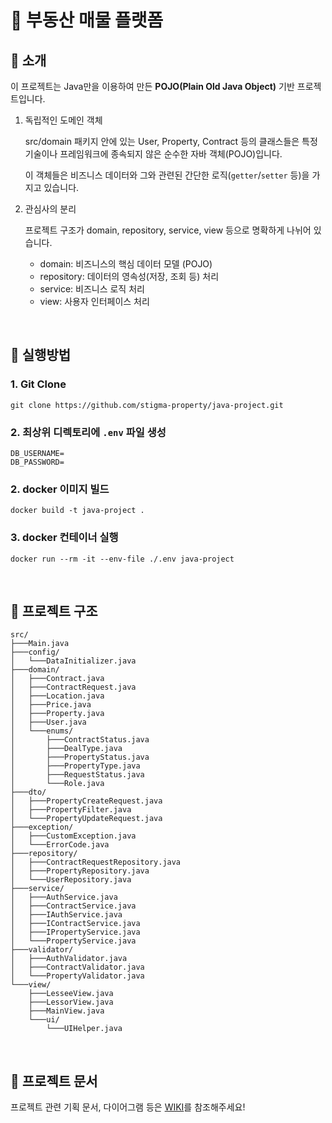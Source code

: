 # 🏡 부동산 매물 플랫폼

## 🔵 소개

이 프로젝트는 Java만을 이용하여 만든 __POJO(Plain Old Java Object)__ 기반 프로젝트입니다.

1. 독립적인 도메인 객체
   
   src/domain 패키지 안에 있는 User, Property, Contract 등의 클래스들은 특정 기술이나 프레임워크에 종속되지 않은 순수한 자바 객체(POJO)입니다.
   
   이 객체들은 비즈니스 데이터와 그와 관련된 간단한 로직(`getter`/`setter` 등)을 가지고 있습니다.

2. 관심사의 분리

   프로젝트 구조가 domain, repository, service, view 등으로 명확하게 나뉘어 있습니다.

   * domain: 비즈니스의 핵심 데이터 모델 (POJO)
   * repository: 데이터의 영속성(저장, 조회 등) 처리
   * service: 비즈니스 로직 처리
   * view: 사용자 인터페이스 처리

<br/>

## 🔵 실행방법

### 1. Git Clone
```shell
git clone https://github.com/stigma-property/java-project.git
```

### 2. 최상위 디렉토리에 `.env` 파일 생성
```shell
DB_USERNAME=
DB_PASSWORD=
```

### 2. docker 이미지 빌드
```shell
docker build -t java-project .
```

### 3. docker 컨테이너 실행
```shell
docker run --rm -it --env-file ./.env java-project
```

<br/>

## 🔵 프로젝트 구조

```shell
src/
├───Main.java
├───config/
│   └───DataInitializer.java
├───domain/
│   ├───Contract.java
│   ├───ContractRequest.java
│   ├───Location.java
│   ├───Price.java
│   ├───Property.java
│   ├───User.java
│   └───enums/
│       ├───ContractStatus.java
│       ├───DealType.java
│       ├───PropertyStatus.java
│       ├───PropertyType.java
│       ├───RequestStatus.java
│       └───Role.java
├───dto/
│   ├───PropertyCreateRequest.java
│   ├───PropertyFilter.java
│   └───PropertyUpdateRequest.java
├───exception/
│   ├───CustomException.java
│   └───ErrorCode.java
├───repository/
│   ├───ContractRequestRepository.java
│   ├───PropertyRepository.java
│   └───UserRepository.java
├───service/
│   ├───AuthService.java
│   ├───ContractService.java
│   ├───IAuthService.java
│   ├───IContractService.java
│   ├───IPropertyService.java
│   └───PropertyService.java
├───validator/
│   ├───AuthValidator.java
│   ├───ContractValidator.java
│   └───PropertyValidator.java
└───view/
    ├───LesseeView.java
    ├───LessorView.java
    ├───MainView.java
    └───ui/
        └───UIHelper.java
```

<br/>

## 🔵 프로젝트 문서

프로젝트 관련 기획 문서, 다이어그램 등은 [WIKI](https://github.com/stigma-property/java-project/wiki)를 참조해주세요!
